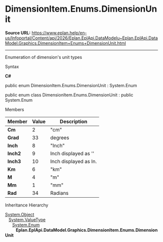 # DimensionItem.Enums.DimensionUnit

**Source URL:** https://www.eplan.help/en-us/Infoportal/Content/api/2026/Eplan.EplApi.DataModelu~Eplan.EplApi.DataModel.Graphics.DimensionItem+Enums+DimensionUnit.html

---

Enumeration of dimension's unit types

Syntax

**C#**



public enum DimensionItem.Enums.DimensionUnit : System.Enum

public enum class DimensionItem.Enums.DimensionUnit : public System.Enum


Members

| Member | Value | Description |
| --- | --- | --- |
| **Cm** | 2 | "cm" |
| **Grad** | 33 | degrees |
| **Inch** | 8 | "Inch" |
| **Inch2** | 9 | Inch displayed as '' |
| **Inch3** | 10 | Inch displayed as In. |
| **Km** | 6 | "km" |
| **M** | 4 | "m" |
| **Mm** | 1 | "mm" |
| **Rad** | 34 | Radians |

Inheritance Hierarchy

[System.Object](#)  
   [System.ValueType](#)  
      [System.Enum](#)  
         **Eplan.EplApi.DataModel.Graphics.DimensionItem.Enums.DimensionUnit**
